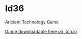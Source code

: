 # ld36
Ancient Technology Game

[Game downloadable here on itch.io](https://jh318.itch.io/epic-epoc)
